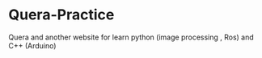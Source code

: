# Quera-Practice
Quera and another website for learn python (image processing , Ros) and C++ (Arduino)
